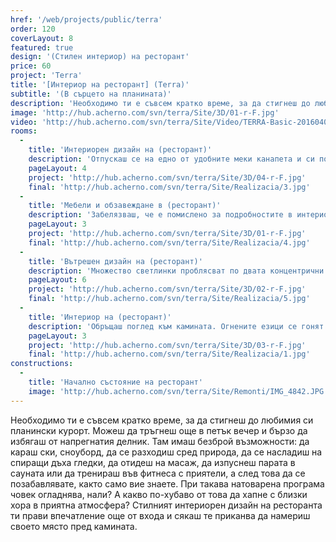 ```yaml
---
href: '/web/projects/public/terra'
order: 120
coverLayout: 8
featured: true
design: '(Стилен интериор) на ресторант'
price: 60
project: 'Terra'
title: '[Интериор на ресторант] (Terra)'
subtitle: '(В сърцето на планината)'
description: 'Необходимо ти е съвсем кратко време, за да стигнеш до любимия си планински курорт. Можеш да тръгнеш още в петък вечер и бързо да избягаш от напрегнатия делник. Там имаш безброй възможности: ски, сноуборд, разходки, гледки, масаж... Стилният интериорен дизайн на ресторанта ти прави впечатление още от входа и сякаш те приканва да намериш своето място пред камината.'
image: 'http://hub.acherno.com/svn/terra/Site/3D/01-r-F.jpg'
video: 'http://hub.acherno.com/svn/terra/Site/Video/TERRA-Basic-20160404.mp4'
rooms:
  -
    title: 'Интериорен дизайн на (ресторант)'
    description: 'Отпускаш се на едно от удобните меки канапета и си поръчваш чаша червено вино. Чакайки останалата част от компанията, четеш менюто. Докато се чудиш какво да избереш, постепенно те обгръща топлина. Разбираш, че си на правилното място. Харесваш избора на елегантните нюанси – аристократичното спокойствие в мастиленосиньо и кафяво-сиво, и най-вече изисканата комбинация от двата цвята, която примирява тоновете на земята и небето след здрач.'
    pageLayout: 4
    project: 'http://hub.acherno.com/svn/terra/Site/3D/04-r-F.jpg'
    final: 'http://hub.acherno.com/svn/terra/Site/Realizacia/3.jpg'
  -
    title: 'Мебели и обзавеждане в (ресторант)'
    description: 'Забелязваш, че е помислено за подробностите в интериорния дизайн на ресторанта. Средновековният тип полилей изглежда автентично и прави обстановката специална. Цветът на плътните завеси и на дамаската, с която са тапицирани част от столовете, е сходен – мастиленосиньо, толкова дълбоко, че можеш да потънеш в него. Останалата мека мебел е тапицирана с дамаска в кафяво-сиво – интересен междинен нюанс, който съзнанието ти свързва с вида и сладкия аромат на трюфелите.'
    pageLayout: 3
    project: 'http://hub.acherno.com/svn/terra/Site/3D/01-r-F.jpg'
    final: 'http://hub.acherno.com/svn/terra/Site/Realizacia/4.jpg'
  -
    title: 'Вътрешен дизайн на (ресторант)'
    description: 'Множество светлинки проблясват по двата концентрични кръга на големия полилей и се отразяват в изящните малки стъклени вази със сини елементи, грижливо поставени върху покривките. Масите са с различна големина, така че всяка компания да може да намери място, и са в топлия цвят на благородно дърво. Килимът е в същата гама, в която е обзавеждането – представлява фигурална композиция в мастиленосиньо, сиво-кафяво и бежово.'
    pageLayout: 6
    project: 'http://hub.acherno.com/svn/terra/Site/3D/02-r-F.jpg'
    final: 'http://hub.acherno.com/svn/terra/Site/Realizacia/5.jpg'
  -
    title: 'Интериор на (ресторант)'
    description: 'Обръщаш поглед към камината. Огнените езици се гонят зад преградата. Чуваш едва доловимото пращене на горящото дърво. Играта на пламъците в съчетание с визията на декоративния камък около камината създава особено усещане за домашен уют и сигурност. Големият кръгъл часовник с римски цифри над камината показва часа – точното време за почивка от всекидневието, точното време да отпразнуваш живота и да се насладиш на положителните сигнали, които получаваш от сетивата си. Ето ги и приятелите ти. Лицата им показват, че вече и на тях им харесва тук.'
    pageLayout: 3
    project: 'http://hub.acherno.com/svn/terra/Site/3D/03-r-F.jpg'
    final: 'http://hub.acherno.com/svn/terra/Site/Realizacia/1.jpg'
constructions:
  -
    title: 'Начално състояние на ресторант'
    image: 'http://hub.acherno.com/svn/terra/Site/Remonti/IMG_4842.JPG'
---
```

Необходимо ти е съвсем кратко време, за да стигнеш до любимия си планински курорт. Можеш да тръгнеш още в петък вечер и бързо да избягаш от напрегнатия делник. Там имаш безброй възможности: да караш ски, сноуборд, да се разходиш сред природа, да се насладиш на спиращи дъха гледки, да отидеш на масаж, да изпуснеш парата в сауната или да тренираш във фитнеса с приятели, а след това да се позабавлявате, както само вие знаете. При такава натоварена програма човек огладнява, нали? А какво по-хубаво от това да хапне с близки хора в приятна атмосфера? Стилният интериорен дизайн на ресторанта ти прави впечатление още от входа и сякаш те приканва да намериш своето място пред камината.